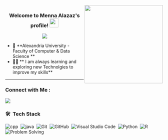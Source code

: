 
<img width="250" align="right" src="https://c.tenor.com/_DOBjnGspYAAAAAM/code-coding.gif">

<h3 align="center">
  Welcome to Menna Alazaz's profile!
  <img src="https://media.giphy.com/media/hvRJCLFzcasrR4ia7z/giphy.gif" width="28">
</h3>

<!-- Typing SVG by DenverCoder1 - https://github.com/DenverCoder1/readme-typing-svg -->
<p align="center">
  <a href="https://github.com/DenverCoder1/readme-typing-svg"><img src="https://readme-typing-svg.herokuapp.com/?lines=Always%20learning%20new%20things&font=Fira%20Code&center=true&width=440&height=45&color=f75c7e&vCenter=true&size=22"></a>
</p> 



- 🏢 **Alexandria University - Faculty of Computer & Data Science **
- 👩‍💻 ** I am always learning and exploring new Technolgies to improve my skills**
---


### Connect with Me :

<a href="https://www.linkedin.com/in/menna-mohamed-9a9aaa315/" target="_blank"><img src="https://img.shields.io/badge/-Menna%20Alazaz-0077B5?style=for-the-badge&logo=Linkedin&logoColor=white"/></a>




### 🛠 &nbsp;Tech Stack
![cpp](https://img.shields.io/badge/-cpp-05122A?style=flat&logo=cpp)&nbsp;
![java](https://img.shields.io/badge/-java-05122A?style=flat&logo=java)&nbsp;
![Git](https://img.shields.io/badge/-Git-05122A?style=flat&logo=git)&nbsp;
![GitHub](https://img.shields.io/badge/-GitHub-05122A?style=flat&logo=github)&nbsp;
![Visual Studio Code](https://img.shields.io/badge/-Visual%20Studio%20Code-05122A?style=flat&logo=visual-studio-code&logoColor=007ACC)&nbsp;
![Python](https://img.shields.io/badge/-Python%20-05122A?style=flat&logo=python)&nbsp;
![R](https://img.shields.io/badge/-R%20-05122A?style=flat&logo=R)&nbsp;
![Problem Solving](https://img.shields.io/badge/-Problem%20Solving%20-05122A?style=flat&logo=Problem%20Solving)&nbsp;



